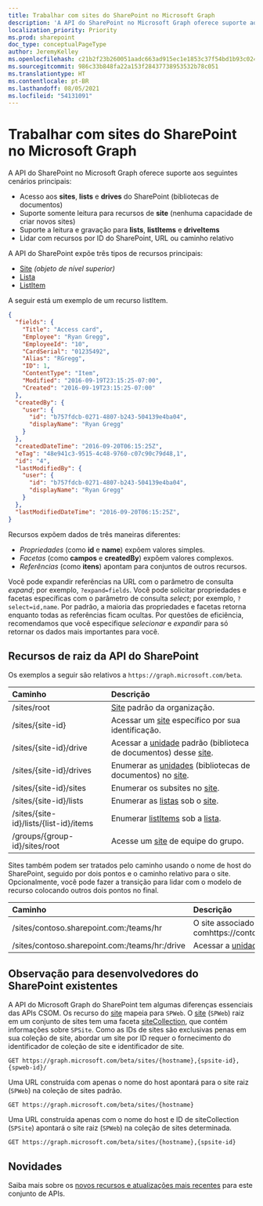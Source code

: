 ```yaml
---
title: Trabalhar com sites do SharePoint no Microsoft Graph
description: 'A API do SharePoint no Microsoft Graph oferece suporte aos seguintes cenários principais:'
localization_priority: Priority
ms.prod: sharepoint
doc_type: conceptualPageType
author: JeremyKelley
ms.openlocfilehash: c21b2f23b260051aadc663ad915ec1e1853c37f54bd1b93c0241f67f4dbd681e
ms.sourcegitcommit: 986c33b848fa22a153f28437738953532b78c051
ms.translationtype: HT
ms.contentlocale: pt-BR
ms.lasthandoff: 08/05/2021
ms.locfileid: "54131091"
---
```

# <a name="working-with-sharepoint-sites-in-microsoft-graph"></a>Trabalhar com sites do SharePoint no Microsoft Graph

A API do SharePoint no Microsoft Graph oferece suporte aos seguintes cenários principais:

* Acesso aos **sites**, **lists** e **drives** do SharePoint (bibliotecas de documentos)
* Suporte somente leitura para recursos de **site** (nenhuma capacidade de criar novos sites)
* Suporte a leitura e gravação para **lists**, **listItems** e **driveItems**
* Lidar com recursos por ID do SharePoint, URL ou caminho relativo

A API do SharePoint expõe três tipos de recursos principais:

* [Site](site.md) _(objeto de nível superior)_
* [Lista](list.md)
* [ListItem](listitem.md)

A seguir está um exemplo de um recurso listItem.

```json
{
  "fields": {
    "Title": "Access card",
    "Employee": "Ryan Gregg",
    "EmployeeId": "10",
    "CardSerial": "01235492",
    "Alias": "RGregg",
    "ID": 1,
    "ContentType": "Item",
    "Modified": "2016-09-19T23:15:25-07:00",
    "Created": "2016-09-19T23:15:25-07:00"
  },
  "createdBy": {
    "user": {
      "id": "b757fdcb-0271-4807-b243-504139e4ba04",
      "displayName": "Ryan Gregg"
    }
  },
  "createdDateTime": "2016-09-20T06:15:25Z",
  "eTag": "48e941c3-9515-4c48-9760-c07c90c79d48,1",
  "id": "4",
  "lastModifiedBy": {
    "user": {
      "id": "b757fdcb-0271-4807-b243-504139e4ba04",
      "displayName": "Ryan Gregg"
    }
  },
  "lastModifiedDateTime": "2016-09-20T06:15:25Z",
}
```

Recursos expõem dados de três maneiras diferentes:

* _Propriedades_ (como **id** e **name**) expõem valores simples.
* _Facetas_ (como **campos** e **createdBy**) expõem valores complexos.
* _Referências_ (como **itens**) apontam para conjuntos de outros recursos.

Você pode expandir referências na URL com o parâmetro de consulta _expand_; por exemplo, `?expand=fields`.
Você pode solicitar propriedades e facetas específicas com o parâmetro de consulta _select_; por exemplo, `?select=id,name`.
Por padrão, a maioria das propriedades e facetas retorna enquanto todas as referências ficam ocultas.
Por questões de eficiência, recomendamos que você especifique _selecionar_ e _expandir_ para só retornar os dados mais importantes para você.

## <a name="sharepoint-api-root-resources"></a>Recursos de raiz da API do SharePoint

Os exemplos a seguir são relativos a `https://graph.microsoft.com/beta`.

| Caminho                                   | Descrição
|:---------------------------------------|:------------------------------------
| /sites/root                            | [Site][] padrão da organização.
| /sites/{site-id}                       | Acessar um [site][] específico por sua identificação.
| /sites/{site-id}/drive                 | Acessar a [unidade](drive.md) padrão (biblioteca de documentos) desse [site][].
| /sites/{site-id}/drives                | Enumerar as [unidades](drive.md) (bibliotecas de documentos) no [site][].
| /sites/{site-id}/sites                 | Enumerar os subsites no [site][].
| /sites/{site-id}/lists                 | Enumerar as [listas](list.md) sob o [site](site.md).
| /sites/{site-id}/lists/{list-id}/items | Enumerar [listItems](listitem.md) sob a [lista](list.md).
| /groups/{group-id}/sites/root          | Acesse um [site][] de equipe do grupo.

Sites também podem ser tratados pelo caminho usando o nome de host do SharePoint, seguido por dois pontos e o caminho relativo para o site. Opcionalmente, você pode fazer a transição para lidar com o modelo de recurso colocando outros dois pontos no final.

| Caminho                                           | Descrição
|:-----------------------------------------------|:-----------------------------------
| /sites/contoso.sharepoint.com:/teams/hr        | O site associado comhttps://contoso.sharepoint.com/teams/hr
| /sites/contoso.sharepoint.com:/teams/hr:/drive | Acessar a [unidade](drive.md) padrão desse.

## <a name="note-for-existing-sharepoint-developers"></a>Observação para desenvolvedores do SharePoint existentes

A API do Microsoft Graph do SharePoint tem algumas diferenças essenciais das APIs CSOM.
Os recurso do [site][] mapeia para `SPWeb`.
O [site][] (`SPWeb`) raiz em um conjunto de sites tem uma faceta [siteCollection](sitecollection.md), que contém informações sobre `SPSite`.
Como as IDs de sites são exclusivas penas em sua coleção de site, abordar um site por ID requer o fornecimento do identificador de coleção de site e identificador de site.

```http
GET https://graph.microsoft.com/beta/sites/{hostname},{spsite-id},{spweb-id}/
```
Uma URL construída com apenas o nome do host apontará para o site raiz (`SPWeb`) na coleção de sites padrão.

```http
GET https://graph.microsoft.com/beta/sites/{hostname}
```

Uma URL construída apenas com o nome do host e ID de siteCollection (`SPSite`) apontará o site raiz (`SPWeb`) na coleção de sites determinada.

```http
GET https://graph.microsoft.com/beta/sites/{hostname},{spsite-id}
```

## <a name="whats-new"></a>Novidades
Saiba mais sobre os [novos recursos e atualizações mais recentes](/graph/whats-new-overview) para este conjunto de APIs.

[site]: site.md
[list]: list.md
[drive]: drive.md
[siteCollection]: sitecollection.md

<!-- {
  "type": "#page.annotation",
  "description": "Getting started programming with the SharePoint API",
  "keywords": "getting started sharepoint rest api programming C# ios android rest http",
  "section": "documentation",
  "tocPath": "Getting Started",
  "tocIndex": -100
} -->


